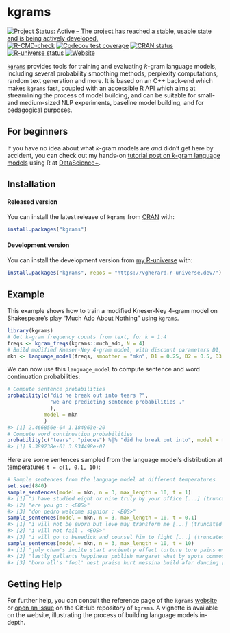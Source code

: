 
<!-- README.md is generated from README.Rmd. Please edit that file -->

# kgrams

<!-- badges: start -->

[![Project Status: Active – The project has reached a stable, usable
state and is being actively
developed.](https://www.repostatus.org/badges/latest/active.svg)](https://www.repostatus.org/#active)
[![R-CMD-check](https://github.com/vgherard/kgrams/workflows/R-CMD-check/badge.svg)](https://github.com/vgherard/kgrams/actions)
[![Codecov test
coverage](https://codecov.io/gh/vgherard/kgrams/branch/main/graph/badge.svg)](https://codecov.io/gh/vgherard/kgrams?branch=main)
[![CRAN
status](https://www.r-pkg.org/badges/version/kgrams)](https://CRAN.R-project.org/package=kgrams)
[![R-universe
status](https://vgherard.r-universe.dev/badges/kgrams)](https://vgherard.r-universe.dev/)
[![Website](https://img.shields.io/badge/Website-here-blue)](https://vgherard.github.io/kgrams/)
<!-- badges: end -->

[`kgrams`](https://vgherard.github.io/kgrams/) provides tools for
training and evaluating *k*-gram language models, including several
probability smoothing methods, perplexity computations, random text
generation and more. It is based on an C++ back-end which makes `kgrams`
fast, coupled with an accessible R API which aims at streamlining the
process of model building, and can be suitable for small- and
medium-sized NLP experiments, baseline model building, and for
pedagogical purposes.

## For beginners

If you have no idea about what *k*-gram models are *and* didn’t get here
by accident, you can check out my hands-on [tutorial post on *k*-gram
language
models](https://datascienceplus.com/an-introduction-to-k-gram-language-models-in-r/)
using R at [DataScience+](https://datascienceplus.com/).

## Installation

#### Released version

You can install the latest release of `kgrams` from
[CRAN](https://cran.r-project.org/web/packages/kgrams/index.html) with:

``` r
install.packages("kgrams")
```

#### Development version

You can install the development version from [my
R-universe](https://vgherard.r-universe.dev/) with:

``` r
install.packages("kgrams", repos = "https://vgherard.r-universe.dev/")
```

## Example

This example shows how to train a modified Kneser-Ney 4-gram model on
Shakespeare’s play “Much Ado About Nothing” using `kgrams`.

``` r
library(kgrams)
# Get k-gram frequency counts from text, for k = 1:4
freqs <- kgram_freqs(kgrams::much_ado, N = 4)
# Build modified Kneser-Ney 4-gram model, with discount parameters D1, D2, D3.
mkn <- language_model(freqs, smoother = "mkn", D1 = 0.25, D2 = 0.5, D3 = 0.75)
```

We can now use this `language_model` to compute sentence and word
continuation probabilities:

``` r
# Compute sentence probabilities
probability(c("did he break out into tears ?",
              "we are predicting sentence probabilities ."
              ), 
            model = mkn
            )
#> [1] 2.466856e-04 1.184963e-20
# Compute word continuation probabilities
probability(c("tears", "pieces") %|% "did he break out into", model = mkn)
#> [1] 9.389238e-01 3.834498e-07
```

Here are some sentences sampled from the language model’s distribution
at temperatures `t = c(1, 0.1, 10)`:

``` r
# Sample sentences from the language model at different temperatures
set.seed(840)
sample_sentences(model = mkn, n = 3, max_length = 10, t = 1)
#> [1] "i have studied eight or nine truly by your office [...] (truncated output)"
#> [2] "ere you go : <EOS>"                                                        
#> [3] "don pedro welcome signior : <EOS>"
sample_sentences(model = mkn, n = 3, max_length = 10, t = 0.1)
#> [1] "i will not be sworn but love may transform me [...] (truncated output)" 
#> [2] "i will not fail . <EOS>"                                                
#> [3] "i will go to benedick and counsel him to fight [...] (truncated output)"
sample_sentences(model = mkn, n = 3, max_length = 10, t = 10)
#> [1] "july cham's incite start ancientry effect torture tore pains endings [...] (truncated output)"   
#> [2] "lastly gallants happiness publish margaret what by spots commodity wake [...] (truncated output)"
#> [3] "born all's 'fool' nest praise hurt messina build afar dancing [...] (truncated output)"
```

## Getting Help

For further help, you can consult the reference page of the `kgrams`
[website](https://vgherard.github.io/kgrams/) or [open an
issue](https://github.com/vgherard/kgrams/issues) on the GitHub
repository of `kgrams`. A vignette is available on the website,
illustrating the process of building language models in-depth.
